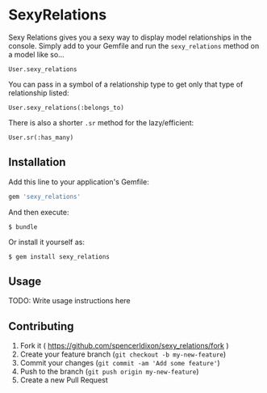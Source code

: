 # SexyRelations

Sexy Relations gives you a sexy way to display model relationships in the console. Simply add to your Gemfile and run the `sexy_relations` method on a model like so...

`User.sexy_relations`

You can pass in a symbol of a relationship type to get only that type of relationship listed:

`User.sexy_relations(:belongs_to)`

There is also a shorter `.sr` method for the lazy/efficient:

`User.sr(:has_many)`

## Installation

Add this line to your application's Gemfile:

```ruby
gem 'sexy_relations'
```

And then execute:

    $ bundle

Or install it yourself as:

    $ gem install sexy_relations

## Usage

TODO: Write usage instructions here

## Contributing

1. Fork it ( https://github.com/spencerldixon/sexy_relations/fork )
2. Create your feature branch (`git checkout -b my-new-feature`)
3. Commit your changes (`git commit -am 'Add some feature'`)
4. Push to the branch (`git push origin my-new-feature`)
5. Create a new Pull Request
